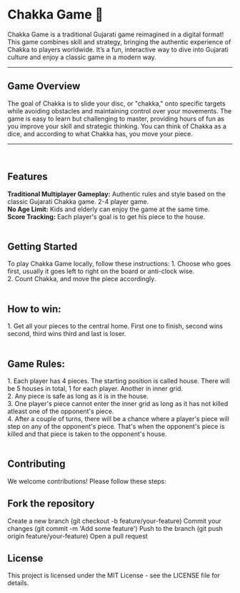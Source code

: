 <h1>Chakka Game 🎯</h1>

Chakka Game is a traditional Gujarati game reimagined in a digital format! This game combines skill and strategy, bringing the authentic experience of Chakka to players worldwide. It’s a fun, interactive way to dive into Gujarati culture and enjoy a classic game in a modern way.

---

<h2>Game Overview</h2>
The goal of Chakka is to slide your disc, or "chakka," onto specific targets while avoiding obstacles and maintaining control over your movements. The game is easy to learn but challenging to master, providing hours of fun as you improve your skill and strategic thinking. You can think of Chakka as a dice, and according to what Chakka has, you move your piece.

---

<br>
<h2>Features</h2>
<b>Traditional Multiplayer Gameplay:</b> Authentic rules and style based on the classic Gujarati Chakka game. 2-4 player game.<br>
<b>No Age Limit:</b> Kids and elderly can enjoy the game at the same time.<br>
<b>Score Tracking:</b> Each player's goal is to get his piece to the house.<br>

<br>
<h2>Getting Started</h2>
To play Chakka Game locally, follow these instructions:
1. Choose who goes first, usually it goes left to right on the board or anti-clock wise.<br>
2. Count Chakka, and move the piece accordingly.<br>

<br>
<h2>How to win:</h2>
1. Get all your pieces to the central home. First one to finish, second wins second, third wins third and last is loser.<br>

<br>
<h2>Game Rules:</h2>
1. Each player has 4 pieces. The starting position is called house. There will be 5 houses in total, 1 for each player. Another in inner grid.<br>
2. Any piece is safe as long as it is in the house.<br>
3. One player's piece cannot enter the inner grid as long as it has not killed atleast one of the opponent's piece.<br>
4. After a couple of turns, there will be a chance where a player's piece will step on any of the opponent's piece. That's when the opponent's piece is killed and that piece is taken to the opponent's house.<br>

<br>
<h2>Contributing</h2>
We welcome contributions! Please follow these steps:

<br>
<h2>Fork the repository</h2>
Create a new branch (git checkout -b feature/your-feature)
Commit your changes (git commit -m 'Add some feature')
Push to the branch (git push origin feature/your-feature)
Open a pull request

<br>
<h2>License</h2>
This project is licensed under the MIT License - see the LICENSE file for details.
